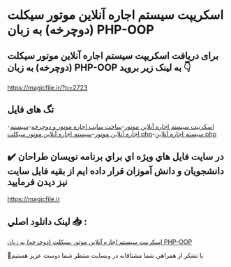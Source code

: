 # اسکریپت سیستم اجاره آنلاین موتور سیکلت (دوچرخه) به زبان PHP-OOP

## برای دریافت اسکریپت سیستم اجاره آنلاین موتور سیکلت (دوچرخه) به زبان PHP-OOP به لینک زیر بروید 👇

https://magicfile.ir/?p=2723

## تگ های فایل

-[اسکریپت سیستم اجاره آنلاین موتور](https://magicfile.ir/product/%d8%a7%d8%b3%da%a9%d8%b1%db%8c%d9%be%d8%aa%d8%b3%db%8c%d8%b3%d8%aa%d9%85-%d8%a7%d8%ac%d8%a7%d8%b1%d9%87-%d8%a2%d9%86%d9%84%d8%a7%db%8c%d9%86-%d9%85%d9%88%d8%aa%d9%88%d8%b1-%d8%b3%db%8c%da%a9%d9%84%d8%aa-%d8%af%d9%88%da%86%d8%b1%d8%ae%d9%87-php/)-[ساخت سایت اجاره موتور و دوچرخه](https://magicfile.ir/product/%d8%a7%d8%b3%da%a9%d8%b1%db%8c%d9%be%d8%aa%d8%b3%db%8c%d8%b3%d8%aa%d9%85-%d8%a7%d8%ac%d8%a7%d8%b1%d9%87-%d8%a2%d9%86%d9%84%d8%a7%db%8c%d9%86-%d9%85%d9%88%d8%aa%d9%88%d8%b1-%d8%b3%db%8c%da%a9%d9%84%d8%aa-%d8%af%d9%88%da%86%d8%b1%d8%ae%d9%87-php/)-[سیستم اجاره آنلاین موتور](https://magicfile.ir/product/%d8%a7%d8%b3%da%a9%d8%b1%db%8c%d9%be%d8%aa%d8%b3%db%8c%d8%b3%d8%aa%d9%85-%d8%a7%d8%ac%d8%a7%d8%b1%d9%87-%d8%a2%d9%86%d9%84%d8%a7%db%8c%d9%86-%d9%85%d9%88%d8%aa%d9%88%d8%b1-%d8%b3%db%8c%da%a9%d9%84%d8%aa-%d8%af%d9%88%da%86%d8%b1%d8%ae%d9%87-php/)-[سیستم اجاره آنلاین موتور سیکلت php](https://magicfile.ir/product/%d8%a7%d8%b3%da%a9%d8%b1%db%8c%d9%be%d8%aa%d8%b3%db%8c%d8%b3%d8%aa%d9%85-%d8%a7%d8%ac%d8%a7%d8%b1%d9%87-%d8%a2%d9%86%d9%84%d8%a7%db%8c%d9%86-%d9%85%d9%88%d8%aa%d9%88%d8%b1-%d8%b3%db%8c%da%a9%d9%84%d8%aa-%d8%af%d9%88%da%86%d8%b1%d8%ae%d9%87-php/)-[سیستم اجاره آنلاین php](https://magicfile.ir/product/%d8%a7%d8%b3%da%a9%d8%b1%db%8c%d9%be%d8%aa%d8%b3%db%8c%d8%b3%d8%aa%d9%85-%d8%a7%d8%ac%d8%a7%d8%b1%d9%87-%d8%a2%d9%86%d9%84%d8%a7%db%8c%d9%86-%d9%85%d9%88%d8%aa%d9%88%d8%b1-%d8%b3%db%8c%da%a9%d9%84%d8%aa-%d8%af%d9%88%da%86%d8%b1%d8%ae%d9%87-php/)

## ✔️ در سايت فايل هاي ويژه اي براي برنامه نويسان طراحان دانشجويان و دانش آموزان قرار داده ايم از بقيه فايل سايت نيز ديدن فرماييد

https://magicfile.ir


## لينک دانلود اصلي 📥 :

[اسکریپت سیستم اجاره آنلاین موتور سیکلت (دوچرخه) به زبان PHP-OOP](https://magicfile.ir/product/%d8%a7%d8%b3%da%a9%d8%b1%db%8c%d9%be%d8%aa%d8%b3%db%8c%d8%b3%d8%aa%d9%85-%d8%a7%d8%ac%d8%a7%d8%b1%d9%87-%d8%a2%d9%86%d9%84%d8%a7%db%8c%d9%86-%d9%85%d9%88%d8%aa%d9%88%d8%b1-%d8%b3%db%8c%da%a9%d9%84%d8%aa-%d8%af%d9%88%da%86%d8%b1%d8%ae%d9%87-php/) 


🙏با تشکر از همراهي شما مشتاقانه در وبسایت منتظر شما دوست عزیز هستیم

